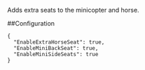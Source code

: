 Adds extra seats to the minicopter and horse. 

##Configuration
```
{
  "EnableExtraHorseSeat": true,
  "EnableMiniBackSeat": true,
  "EnableMiniSideSeats": true
}
```